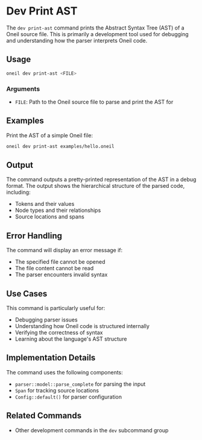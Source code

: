 # Dev Print AST

The `dev print-ast` command prints the Abstract Syntax Tree (AST) of a Oneil source file. This is primarily a development tool used for debugging and understanding how the parser interprets Oneil code.

## Usage

```bash
oneil dev print-ast <FILE>
```

### Arguments

- `FILE`: Path to the Oneil source file to parse and print the AST for

## Examples

Print the AST of a simple Oneil file:
```bash
oneil dev print-ast examples/hello.oneil
```

## Output

The command outputs a pretty-printed representation of the AST in a debug format. The output shows the hierarchical structure of the parsed code, including:
- Tokens and their values
- Node types and their relationships
- Source locations and spans

## Error Handling

The command will display an error message if:
- The specified file cannot be opened
- The file content cannot be read
- The parser encounters invalid syntax

## Use Cases

This command is particularly useful for:
- Debugging parser issues
- Understanding how Oneil code is structured internally
- Verifying the correctness of syntax
- Learning about the language's AST structure

## Implementation Details

The command uses the following components:
- `parser::model::parse_complete` for parsing the input
- `Span` for tracking source locations
- `Config::default()` for parser configuration

## Related Commands

- Other development commands in the `dev` subcommand group 